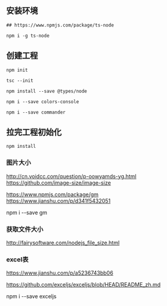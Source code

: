 


## 安装环境

```
## https://www.npmjs.com/package/ts-node

npm i -g ts-node
```

## 创建工程

```
npm init

tsc --init

npm install --save @types/node

npm i --save colors-console

npm i --save commander
```


## 拉完工程初始化

```
npm install
```


### 图片大小
http://cn.voidcc.com/question/p-oowyamds-yg.html
https://github.com/image-size/image-size

https://www.npmjs.com/package/gm
https://www.jianshu.com/p/d341f5432051

npm i --save gm


### 获取文件大小
http://fairysoftware.com/nodejs_file_size.html

### excel表
https://www.jianshu.com/p/a5236743bb06






https://github.com/exceljs/exceljs/blob/HEAD/README_zh.md

npm i --save exceljs